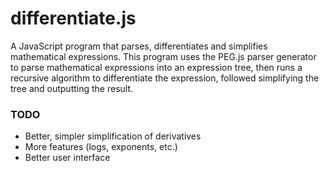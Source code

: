 # differentiate.js

A JavaScript program that parses, differentiates and simplifies mathematical expressions.
This program uses the PEG.js parser generator to parse mathematical
expressions into an expression tree, then runs a recursive algorithm to
differentiate the expression, followed simplifying the tree and outputting the result.

### TODO

 - Better, simpler simplification of derivatives
 - More features (logs, exponents, etc.)
 - Better user interface
